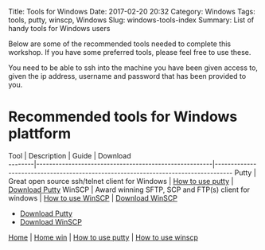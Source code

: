 Title: Tools for Windows
Date: 2017-02-20 20:32
Category: Windows
Tags: tools, putty, winscp, Windows
Slug: windows-tools-index
Summary: List of handy tools for Windows users

Below are some of the recommended tools needed to complete this workshop.
If you have some preferred tools, please feel free to use these.

You need to be able to ssh into the machine you have been given access to, given
the ip address, username and password that has been provided to you.

# Recommended tools for Windows plattform
Tool    |  Description                                          | Guide                                           | Download      
--------|-------------------------------------------------------|-----------------------------------------------------------------------------------
Putty   | Great open source ssh/telnet client for Windows       |  [How to use putty]({filename}/win/putty.md)    | [Download Putty](http://www.putty.org/)
WinSCP  | Award winning SFTP, SCP and FTP(s) client for windows |  [How to use WinSCP]({filename}/win/winscp.md)  | [Download WinSCP](https://winscp.net/eng/index.php)

* [Download Putty](http://www.putty.org/)
* [Download WinSCP](https://winscp.net/eng/index.php)


[Home]({filename}/index.md) |
[Home win]({filename}/win/index.md) |
[How to use putty]({filename}/win/putty.md) |
[How to use winscp]({filename}/win/winscp.md)
